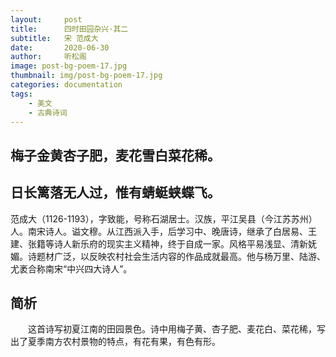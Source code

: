 ```yaml
---
layout:     post
title:      四时田园杂兴·其二
subtitle:   宋 范成大
date:       2020-06-30
author:     听松阁
image: post-bg-poem-17.jpg
thumbnail: img/post-bg-poem-17.jpg
categories: documentation
tags:
    - 美文
    - 古典诗词
---
```


## 梅子金黄杏子肥，麦花雪白菜花稀。

## 日长篱落无人过，惟有蜻蜓蛱蝶飞。




范成大（1126-1193），字致能，号称石湖居士。汉族，平江吴县（今江苏苏州）人。南宋诗人。谥文穆。从江西派入手，后学习中、晚唐诗，继承了白居易、王建、张籍等诗人新乐府的现实主义精神，终于自成一家。风格平易浅显、清新妩媚。诗题材广泛，以反映农村社会生活内容的作品成就最高。他与杨万里、陆游、尤袤合称南宋“中兴四大诗人”。





## 简析

　　这首诗写初夏江南的田园景色。诗中用梅子黄、杏子肥、麦花白、菜花稀，写出了夏季南方农村景物的特点，有花有果，有色有形。
